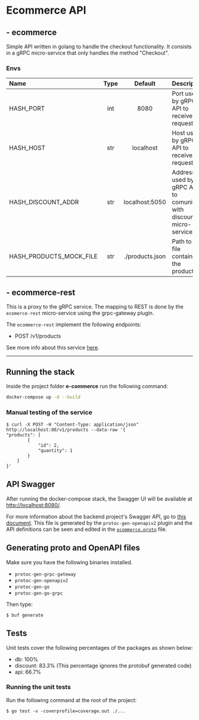 # Ecommerce API
## - ecommerce

Simple API written in golang to handle the checkout functionality.
It consists in a gRPC micro-service that only handles the method "Checkout".

### Envs
| Name | Type | Default | Description |
|:-----|:----:|:-------:|:------------|
| HASH_PORT | int | 8080 | Port used by gRPC API to receive requests. |
| HASH_HOST | str | localhost | Host used by gRPC API to receive requests. |
| HASH_DISCOUNT_ADDR | str | localhost:5050 | Address used by gRPC API to comunicate with discount micro-service. |
| HASH_PRODUCTS_MOCK_FILE | str | ./products.json | Path to the file containing the products. |

## - ecommerce-rest

This is a proxy to the gRPC service. The mapping to REST is done by the `ecomerce-rest` micro-service using the grpc-gateway plugin. 

The `ecommerce-rest` implement the following endpoints:
 - POST /v1/products

See more info about this service [here](/rest/).

---

## Running the stack
Inside the project folder **e-commerce** run the following command:

```bash
docker-compose up -d --build
```

### Manual testing of the service

    $ curl -X POST -H "Content-Type: application/json" http://localhost:80/v1/products --data-raw '{
    "products": [
            {
                "id": 2,
                "quantity": 1
            }
        ]
    }'

## API Swagger
After running the docker-compose stack, the Swagger UI will be available at [http://localhost:8080/](http://localhost:8080/).

For more information about the backend project's Swagger API, go to [this document](doc/openapiv2/protos/api/ecommerce.swagger.json). This file is generated by the `protoc-gen-openapiv2` plugin and the API definitions can be seen and edited in the [`ecommerce.proto`](protos/api/ecommerce.proto) file.


## Generating proto and OpenAPI files

Make sure you have the following binaries installed.
- `protoc-gen-grpc-gateway`
- `protoc-gen-openapiv2`
- `protoc-gen-go`
- `protoc-gen-go-grpc`

Then type:

    $ buf generate


## Tests
Unit tests cover the following percentages of the packages as shown below:
- db: 100%
- discount: 83.3% (This percentage ignores the protobuf generated code)
- api: 66.7%

### Running the unit tests
Run the following command at the root of the project:

    $ go test -v -coverprofile=coverage.out ./...

